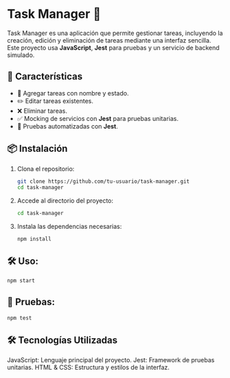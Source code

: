 # Task Manager 📝

Task Manager es una aplicación que permite gestionar tareas, incluyendo la creación, edición y eliminación de tareas mediante una interfaz sencilla. Este proyecto usa **JavaScript**, **Jest** para pruebas y un servicio de backend simulado.

## 🚀 Características

- 📌 Agregar tareas con nombre y estado.
- ✏️ Editar tareas existentes.
- ❌ Eliminar tareas.
- ✅ Mocking de servicios con **Jest** para pruebas unitarias.
- 🧪 Pruebas automatizadas con **Jest**.

## 📦 Instalación

1. Clona el repositorio:
   ```sh
   git clone https://github.com/tu-usuario/task-manager.git
   cd task-manager
   ```
2. Accede al directorio del proyecto:
   ```sh
   cd task-manager
   ```
3. Instala las dependencias necesarias:
   ```sh
   npm install
   ```
## 🛠️ Uso:
   ```sh
   npm start
   ```
## 🧪 Pruebas:
   ```sh
   npm test
   ```

## 🛠️ Tecnologías Utilizadas
   JavaScript: Lenguaje principal del proyecto.
   Jest: Framework de pruebas unitarias.
   HTML & CSS: Estructura y estilos de la interfaz.
